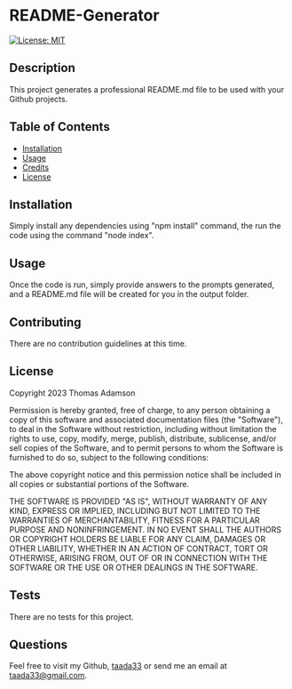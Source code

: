 
# README-Generator
[![License: MIT](https://img.shields.io/badge/License-MIT-yellow.svg)](https://opensource.org/licenses/MIT)

  
## Description

This project generates a professional README.md file to be used with your Github projects.


## Table of Contents

- [Installation](#installation)
- [Usage](#usage)
- [Credits](#credits)
- [License](#license)

## Installation

Simply install any dependencies using "npm install" command, the run the code using the command "node index".

## Usage

Once the code is run, simply provide answers to the prompts generated, and a README.md file will be created for you in the output folder.
    
## Contributing

There are no contribution guidelines at this time.

## License 
  
Copyright 2023 Thomas Adamson

Permission is hereby granted, free of charge, to any person obtaining a copy of this software and associated documentation files (the "Software"), to deal in the Software without restriction, including without limitation the rights to use, copy, modify, merge, publish, distribute, sublicense, and/or sell copies of the Software, and to permit persons to whom the Software is furnished to do so, subject to the following conditions:

The above copyright notice and this permission notice shall be included in all copies or substantial portions of the Software.

THE SOFTWARE IS PROVIDED "AS IS", WITHOUT WARRANTY OF ANY KIND, EXPRESS OR IMPLIED, INCLUDING BUT NOT LIMITED TO THE WARRANTIES OF MERCHANTABILITY, FITNESS FOR A PARTICULAR PURPOSE AND NONINFRINGEMENT. IN NO EVENT SHALL THE AUTHORS OR COPYRIGHT HOLDERS BE LIABLE FOR ANY CLAIM, DAMAGES OR OTHER LIABILITY, WHETHER IN AN ACTION OF CONTRACT, TORT OR OTHERWISE, ARISING FROM, OUT OF OR IN CONNECTION WITH THE SOFTWARE OR THE USE OR OTHER DEALINGS IN THE SOFTWARE.

## Tests

There are no tests for this project.

## Questions

Feel free to visit my Github, [taada33](https://github.com/taada33) or send me an email at taada33@gmail.com.

